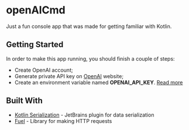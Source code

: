 # openAICmd

Just a fun console app that was made for getting familiar with Kotlin.

## Getting Started

In order to make this app running, you should finish a couple of steps:
- Create OpenAI account;
- Generate private API key on [OpenAI](https://openai.com/api/) website;
- Create an environment variable named **OPENAI_API_KEY**. [Read more](https://help.openai.com/en/articles/5112595-best-practices-for-api-key-safety)

## Built With

* [Kotlin Serialization](https://github.com/Kotlin/kotlinx.serialization) - JetBrains plugin for data serialization
* [Fuel](https://github.com/kittinunf/fuel) - Library for making HTTP requests
